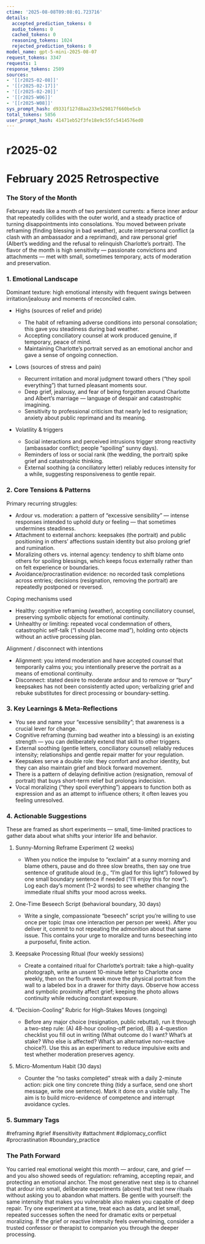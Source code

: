 ```yaml
---
ctime: '2025-08-08T09:08:01.723716'
details:
  accepted_prediction_tokens: 0
  audio_tokens: 0
  cached_tokens: 0
  reasoning_tokens: 1024
  rejected_prediction_tokens: 0
model_name: gpt-5-mini-2025-08-07
request_tokens: 3347
requests: 1
response_tokens: 2509
sources:
- '[[r2025-02-08]]'
- '[[r2025-02-17]]'
- '[[r2025-02-20]]'
- '[[r2025-W06]]'
- '[[r2025-W08]]'
sys_prompt_hash: d9331f127d8aa233e529817f660be5cb
total_tokens: 5856
user_prompt_hash: 41471eb52f3fe18e9c55fc5414576ed0
---
```

# r2025-02

# February 2025 Retrospective

### The Story of the Month
February reads like a month of two persistent currents: a fierce inner ardour that repeatedly collides with the outer world, and a steady practice of turning disappointments into consolations. You moved between private reframing (finding blessing in bad weather), acute interpersonal conflict (a clash with an ambassador and a reprimand), and raw personal grief (Albert’s wedding and the refusal to relinquish Charlotte’s portrait). The flavor of the month is high sensitivity — passionate convictions and attachments — met with small, sometimes temporary, acts of moderation and preservation.

### 1. Emotional Landscape
Dominant texture: high emotional intensity with frequent swings between irritation/jealousy and moments of reconciled calm.

- Highs (sources of relief and pride)
  - The habit of reframing adverse conditions into personal consolation; this gave you steadiness during bad weather.
  - Accepting conciliatory counsel at work produced genuine, if temporary, peace of mind.
  - Maintaining Charlotte’s portrait served as an emotional anchor and gave a sense of ongoing connection.

- Lows (sources of stress and pain)
  - Recurrent irritation and moral judgment toward others (“they spoil everything”) that turned pleasant moments sour.
  - Deep grief, jealousy, and fear of being forgotten around Charlotte and Albert’s marriage — language of despair and catastrophic imagining.
  - Sensitivity to professional criticism that nearly led to resignation; anxiety about public reprimand and its meaning.

- Volatility & triggers
  - Social interactions and perceived intrusions trigger strong reactivity (ambassador conflict; people “spoiling” sunny days).
  - Reminders of loss or social rank (the wedding, the portrait) spike grief and catastrophic thinking.
  - External soothing (a conciliatory letter) reliably reduces intensity for a while, suggesting responsiveness to gentle repair.

### 2. Core Tensions & Patterns
Primary recurring struggles:
- Ardour vs. moderation: a pattern of “excessive sensibility” — intense responses intended to uphold duty or feeling — that sometimes undermines steadiness.
- Attachment to external anchors: keepsakes (the portrait) and public positioning in others’ affections sustain identity but also prolong grief and rumination.
- Moralizing others vs. internal agency: tendency to shift blame onto others for spoiling blessings, which keeps focus externally rather than on felt experience or boundaries.
- Avoidance/procrastination evidence: no recorded task completions across entries; decisions (resignation, removing the portrait) are repeatedly postponed or reversed.

Coping mechanisms used
- Healthy: cognitive reframing (weather), accepting conciliatory counsel, preserving symbolic objects for emotional continuity.
- Unhealthy or limiting: repeated vocal condemnation of others, catastrophic self-talk (“I should become mad”), holding onto objects without an active processing plan.

Alignment / disconnect with intentions
- Alignment: you intend moderation and have accepted counsel that temporarily calms you; you intentionally preserve the portrait as a means of emotional continuity.
- Disconnect: stated desire to moderate ardour and to remove or “bury” keepsakes has not been consistently acted upon; verbalizing grief and rebuke substitutes for direct processing or boundary-setting.

### 3. Key Learnings & Meta-Reflections
- You see and name your “excessive sensibility”; that awareness is a crucial lever for change.
- Cognitive reframing (turning bad weather into a blessing) is an existing strength — you can deliberately extend that skill to other triggers.
- External soothing (gentle letters, conciliatory counsel) reliably reduces intensity; relationships and gentle repair matter for your regulation.
- Keepsakes serve a double role: they comfort and anchor identity, but they can also maintain grief and block forward movement.
- There is a pattern of delaying definitive action (resignation, removal of portrait) that buys short-term relief but prolongs indecision.
- Vocal moralizing (“they spoil everything”) appears to function both as expression and as an attempt to influence others; it often leaves you feeling unresolved.

### 4. Actionable Suggestions
These are framed as short experiments — small, time-limited practices to gather data about what shifts your interior life and behavior.

1. Sunny-Morning Reframe Experiment (2 weeks)
   - When you notice the impulse to “exclaim” at a sunny morning and blame others, pause and do three slow breaths, then say one true sentence of gratitude aloud (e.g., “I’m glad for this light”) followed by one small boundary sentence if needed (“I’ll enjoy this for now”). Log each day’s moment (1–2 words) to see whether changing the immediate ritual shifts your mood across weeks.

2. One-Time Beseech Script (behavioral boundary, 30 days)
   - Write a single, compassionate “beseech” script you’re willing to use once per topic (max one interaction per person per week). After you deliver it, commit to not repeating the admonition about that same issue. This contains your urge to moralize and turns beseeching into a purposeful, finite action.

3. Keepsake Processing Ritual (four weekly sessions)
   - Create a contained ritual for Charlotte’s portrait: take a high-quality photograph, write an unsent 10-minute letter to Charlotte once weekly, then on the fourth week move the physical portrait from the wall to a labeled box in a drawer for thirty days. Observe how access and symbolic proximity affect grief; keeping the photo allows continuity while reducing constant exposure.

4. “Decision-Cooling” Rubric for High-Stakes Moves (ongoing)
   - Before any major choice (resignation, public rebuttal), run it through a two-step rule: (A) 48-hour cooling-off period, (B) a 4-question checklist you fill out in writing (What outcome do I want? What’s at stake? Who else is affected? What’s an alternative non-reactive choice?). Use this as an experiment to reduce impulsive exits and test whether moderation preserves agency.

5. Micro-Momentum Habit (30 days)
   - Counter the “no tasks completed” streak with a daily 2-minute action: pick one tiny concrete thing (tidy a surface, send one short message, write one sentence). Mark it done on a visible tally. The aim is to build micro-evidence of competence and interrupt avoidance cycles.

### 5. Summary Tags
#reframing #grief #sensitivity #attachment #diplomacy_conflict #procrastination #boundary_practice

### The Path Forward
You carried real emotional weight this month — ardour, care, and grief — and you also showed seeds of regulation: reframing, accepting repair, and protecting an emotional anchor. The most generative next step is to channel that ardour into small, deliberate experiments (above) that test new rituals without asking you to abandon what matters. Be gentle with yourself: the same intensity that makes you vulnerable also makes you capable of deep repair. Try one experiment at a time, treat each as data, and let small, repeated successes soften the need for dramatic exits or perpetual moralizing. If the grief or reactive intensity feels overwhelming, consider a trusted confessor or therapist to companion you through the deeper processing.